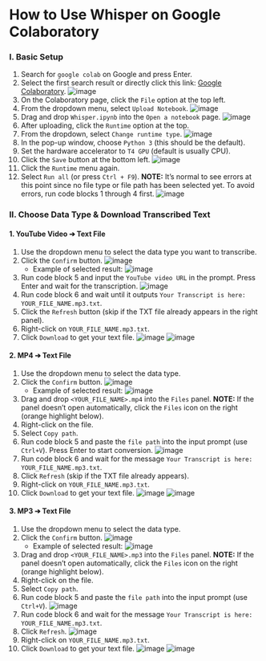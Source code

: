 # How to Use Whisper on Google Colaboratory

### I. Basic Setup
1. Search for `google colab` on Google and press Enter.
2. Select the first search result or directly click this link: [Google Colaboratory](https://colab.research.google.com/?hl=zh-tw).
    ![image](https://hackmd.io/_uploads/S1Dn4WMjC.png)
3. On the Colaboratory page, click the `File` option at the top left.
4. From the dropdown menu, select `Upload Notebook`.
    ![image](https://hackmd.io/_uploads/rkrgIWMj0.png)
5. Drag and drop `Whisper.ipynb` into the `Open a notebook` page.
    ![image](https://hackmd.io/_uploads/S11ez8ViC.png)
6. After uploading, click the `Runtime` option at the top.
7. From the dropdown, select `Change runtime type`.
    ![image](https://hackmd.io/_uploads/BytOm8Ni0.png)
8. In the pop-up window, choose `Python 3` (this should be the default).
9. Set the hardware accelerator to `T4 GPU` (default is usually CPU).
10. Click the `Save` button at the bottom left.
    ![image](https://hackmd.io/_uploads/BkZ3ELEj0.png)
11. Click the `Runtime` menu again.
12. Select `Run all` (or press `Ctrl + F9`).
    **NOTE:** It’s normal to see errors at this point since no file type or file path has been selected yet. To avoid errors, run code blocks 1 through 4 first.
    ![image](https://hackmd.io/_uploads/BktbLUNjA.png)

### II. Choose Data Type & Download Transcribed Text

#### 1. YouTube Video ➔ Text File
1. Use the dropdown menu to select the data type you want to transcribe.
2. Click the `Confirm` button.
    ![image](https://hackmd.io/_uploads/Bk8cAUEsR.png)
    - Example of selected result:
        ![image](https://hackmd.io/_uploads/HJsEePNi0.png)
3. Run code block 5 and input the `YouTube video URL` in the prompt. Press Enter and wait for the transcription.
    ![image](https://hackmd.io/_uploads/rJQl72EjR.png)
4. Run code block 6 and wait until it outputs `Your Transcript is here: YOUR_FILE_NAME.mp3.txt`.
5. Click the `Refresh` button (skip if the TXT file already appears in the right panel).
6. Right-click on `YOUR_FILE_NAME.mp3.txt`.
7. Click `Download` to get your text file.
    ![image](https://hackmd.io/_uploads/S1pimnNjR.png)
    ![image](https://hackmd.io/_uploads/rkfWpXzs0.png)

#### 2. MP4 ➔ Text File
1. Use the dropdown menu to select the data type.
2. Click the `Confirm` button.
    ![image](https://hackmd.io/_uploads/BkDCfhwjR.png)
    - Example of selected result:
        ![image](https://hackmd.io/_uploads/rkDT5U4oA.png)
3. Drag and drop `<YOUR_FILE_NAME>.mp4` into the `Files` panel.
    **NOTE:** If the panel doesn’t open automatically, click the `Files` icon on the right (orange highlight below).
4. Right-click on the file.
5. Select `Copy path`.
6. Run code block 5 and paste the `file path` into the input prompt (use `Ctrl+V`). Press Enter to start conversion.
    ![image](https://hackmd.io/_uploads/Sk6ZgiEsC.png)
7. Run code block 6 and wait for the message `Your Transcript is here: YOUR_FILE_NAME.mp3.txt`.
8. Click `Refresh` (skip if the TXT file already appears).
9. Right-click on `YOUR_FILE_NAME.mp3.txt`.
10. Click `Download` to get your text file.
    ![image](https://hackmd.io/_uploads/S1RfZiViR.png)
    ![image](https://hackmd.io/_uploads/rkfWpXzs0.png)

#### 3. MP3 ➔ Text File
1. Use the dropdown menu to select the data type.
2. Click the `Confirm` button.
    ![image](https://hackmd.io/_uploads/HJg_N2DiR.png)
    - Example of selected result:
        ![image](https://hackmd.io/_uploads/ByHyo8EjC.png)
3. Drag and drop `<YOUR_FILE_NAME>.mp3` into the `Files` panel.
    **NOTE:** If the panel doesn’t open automatically, click the `Files` icon on the right (orange highlight below).
4. Right-click on the file.
5. Select `Copy path`.
6. Run code block 5 and paste the `file path` into the input prompt (use `Ctrl+V`).
    ![image](https://hackmd.io/_uploads/rk1kEvVoR.png)
7. Run code block 6 and wait for the message `Your Transcript is here: YOUR_FILE_NAME.mp3.txt`.
8. Click `Refresh`.
    ![image](https://hackmd.io/_uploads/rk2fdDNs0.png)
9. Right-click on `YOUR_FILE_NAME.mp3.txt`.
10. Click `Download` to get your text file.
    ![image](https://hackmd.io/_uploads/Hy2PtPEsR.png)
    ![image](https://hackmd.io/_uploads/rkfWpXzs0.png)

